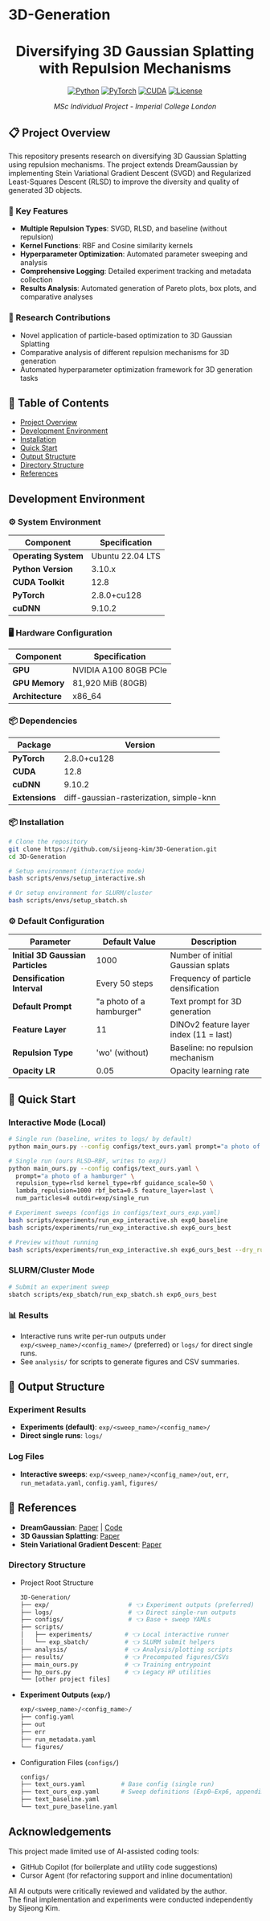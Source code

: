 # 3D-Generation

<div align="center">

# Diversifying 3D Gaussian Splatting with Repulsion Mechanisms

[![Python](https://img.shields.io/badge/Python-3.10.x-blue.svg)](https://www.python.org/)
[![PyTorch](https://img.shields.io/badge/PyTorch-2.8.0-red.svg)](https://pytorch.org/)
[![CUDA](https://img.shields.io/badge/CUDA-12.8-green.svg)](https://developer.nvidia.com/cuda-toolkit)
[![License](https://img.shields.io/badge/License-MIT-yellow.svg)](LICENSE)

*MSc Individual Project - Imperial College London*

</div>

## 📋 Project Overview

This repository presents research on diversifying 3D Gaussian Splatting using repulsion mechanisms. The project extends DreamGaussian by implementing Stein Variational Gradient Descent (SVGD) and Regularized Least-Squares Descent (RLSD) to improve the diversity and quality of generated 3D objects.

### 🎯 Key Features

- **Multiple Repulsion Types**: SVGD, RLSD, and baseline (without repulsion)
- **Kernel Functions**: RBF and Cosine similarity kernels
- **Hyperparameter Optimization**: Automated parameter sweeping and analysis
- **Comprehensive Logging**: Detailed experiment tracking and metadata collection
- **Results Analysis**: Automated generation of Pareto plots, box plots, and comparative analyses

### 🔬 Research Contributions

- Novel application of particle-based optimization to 3D Gaussian Splatting
- Comparative analysis of different repulsion mechanisms for 3D generation
- Automated hyperparameter optimization framework for 3D generation tasks

## 📑 Table of Contents

- [Project Overview](#-project-overview)
- [Development Environment](#development-environment)
- [Installation](#-installation)
- [Quick Start](#-quick-start)
- [Output Structure](#-output-structure)
- [Directory Structure](#directory-structure)
- [References](#-references)

## Development Environment

### ⚙️ System Environment
| Component | Specification |
|-----------|---------------|
| **Operating System** | Ubuntu 22.04 LTS |
| **Python Version** | 3.10.x |
| **CUDA Toolkit** | 12.8 |
| **PyTorch** | 2.8.0+cu128 |
| **cuDNN** | 9.10.2 |

### 🖥️ Hardware Configuration
| Component | Specification |
|-----------|---------------|
| **GPU** | NVIDIA A100 80GB PCIe |
| **GPU Memory** | 81,920 MiB (80GB) |
| **Architecture** | x86_64 |

### 📦 Dependencies
| Package | Version |
|---------|---------|
| **PyTorch** | 2.8.0+cu128 |
| **CUDA** | 12.8 |
| **cuDNN** | 9.10.2 |
| **Extensions** | diff-gaussian-rasterization, simple-knn |

### 📦 Installation

```bash
# Clone the repository
git clone https://github.com/sijeong-kim/3D-Generation.git
cd 3D-Generation

# Setup environment (interactive mode)
bash scripts/envs/setup_interactive.sh

# Or setup environment for SLURM/cluster
bash scripts/envs/setup_sbatch.sh
```

### ⚙️ Default Configuration

| Parameter | Default Value | Description |
|-----------|---------------|-------------|
| **Initial 3D Gaussian Particles** | 1000 | Number of initial Gaussian splats |
| **Densification Interval** | Every 50 steps | Frequency of particle densification |
| **Default Prompt** | "a photo of a hamburger" | Text prompt for 3D generation |
| **Feature Layer** | 11 | DINOv2 feature layer index (11 = last) |
| **Repulsion Type** | 'wo' (without) | Baseline: no repulsion mechanism |
| **Opacity LR** | 0.05 | Opacity learning rate |



## 🚀 Quick Start

### Interactive Mode (Local)

```bash
# Single run (baseline, writes to logs/ by default)
python main_ours.py --config configs/text_ours.yaml prompt="a photo of a hamburger"

# Single run (ours RLSD–RBF, writes to exp/)
python main_ours.py --config configs/text_ours.yaml \
  prompt="a photo of a hamburger" \
  repulsion_type=rlsd kernel_type=rbf guidance_scale=50 \
  lambda_repulsion=1000 rbf_beta=0.5 feature_layer=last \
  num_particles=8 outdir=exp/single_run

# Experiment sweeps (configs in configs/text_ours_exp.yaml)
bash scripts/experiments/run_exp_interactive.sh exp0_baseline
bash scripts/experiments/run_exp_interactive.sh exp6_ours_best

# Preview without running
bash scripts/experiments/run_exp_interactive.sh exp6_ours_best --dry_run
```

### SLURM/Cluster Mode

```bash
# Submit an experiment sweep
sbatch scripts/exp_sbatch/run_exp_sbatch.sh exp6_ours_best
```

### 📊 Results

- Interactive runs write per-run outputs under `exp/<sweep_name>/<config_name>/` (preferred) or `logs/` for direct single runs.
- See `analysis/` for scripts to generate figures and CSV summaries.

## 📁 Output Structure

### Experiment Results
- **Experiments (default)**: `exp/<sweep_name>/<config_name>/`
- **Direct single runs**: `logs/`

### Log Files
- **Interactive sweeps**: `exp/<sweep_name>/<config_name>/out`, `err`, `run_metadata.yaml`, `config.yaml`, `figures/`

## 🔗 References
- **DreamGaussian**: [Paper](https://arxiv.org/abs/2309.16553) | [Code](https://github.com/ashawkey/dreamgaussian)
- **3D Gaussian Splatting**: [Paper](https://repo-sam.inria.fr/fungraph/3d-gaussian-splatting/)
- **Stein Variational Gradient Descent**: [Paper](https://arxiv.org/abs/1608.04471)



### Directory Structure

- Project Root Structure
    ```bash
    3D-Generation/
    ├── exp/                      # 👈 Experiment outputs (preferred)
    ├── logs/                     # 👈 Direct single-run outputs
    ├── configs/                  # 👈 Base + sweep YAMLs
    ├── scripts/
    │   ├── experiments/         # 👈 Local interactive runner
    │   └── exp_sbatch/          # 👈 SLURM submit helpers
    ├── analysis/                # 👈 Analysis/plotting scripts
    ├── results/                 # 👈 Precomputed figures/CSVs
    ├── main_ours.py             # 👈 Training entrypoint
    ├── hp_ours.py               # 👈 Legacy HP utilities
    └── [other project files]
    ```

- **Experiment Outputs (`exp/`)**
    ```bash
    exp/<sweep_name>/<config_name>/
    ├── config.yaml
    ├── out
    ├── err
    ├── run_metadata.yaml
    └── figures/
    ```

- Configuration Files (`configs/`)
    ```bash
    configs/
    ├── text_ours.yaml          # Base config (single run)
    ├── text_ours_exp.yaml      # Sweep definitions (Exp0–Exp6, appendix)
    ├── text_baseline.yaml
    └── text_pure_baseline.yaml
    ```


## Acknowledgements

This project made limited use of AI-assisted coding tools:

- GitHub Copilot (for boilerplate and utility code suggestions)  
- Cursor Agent (for refactoring support and inline documentation)

All AI outputs were critically reviewed and validated by the author.  
The final implementation and experiments were conducted independently by Sijeong Kim.
